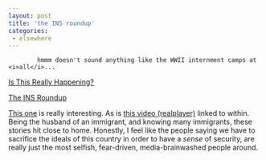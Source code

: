 ```yaml
---
layout: post
title: 'the INS roundup'
categories:
 - elsewhere
---
```


			hmmm doesn't sound anything like the WWII internment camps at <i>all</i>...



<a href="http://www.counterpunch.org/sohel1220.html">Is This Really Happening?</a>

<a href="http://www.counterpunch.org/moayedian1219.html">The INS Roundup</a>



<a href="http://oblomovka.com/entries/2002/12/19#1040323800">This one</a> is really interesting. As is <a href="http://www.bpjtv.org/video/index.cfm?videodoc=intro&clipname=ktvu_ins">this video (realplayer)</a> linked to within. 
Being the husband of an immigrant, and knowing many immigrants, these stories hit close to home. 
Honestly, I feel like the people saying we have to sacrifice the ideals of this country in order to have a <i>sense</i> 
of security, are really just the most selfish, fear-driven, media-brainwashed people around.


			
